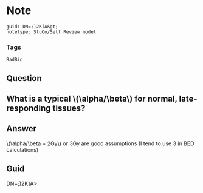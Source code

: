 # Note
```
guid: DN=;)2K]A&gt;
notetype: StuCo/Self Review model
```

### Tags
```
RadBio
```

## Question
<h2>What is a typical \(\alpha/\beta\) for normal, late-responding tissues?</h2>

## Answer
<section>
<p>\(\alpha/\beta = 2Gy\) or 3Gy are good assumptions (I tend to use 3 in BED calculations)</p>


</section>

## Guid
DN=;)2K]A>
